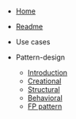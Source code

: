 # 

- [Home](/)

- [Readme](README.md)

- Use cases

- Pattern-design
  - [Introduction](./pattern-design/intro.md)
  - [Creational](./pattern-design/creational.md)
  - [Structural](./pattern-design/structural.md)
  - [Behavioral](./pattern-design/behavioral.md)
  - [FP pattern](./pattern-design/functional.md)
